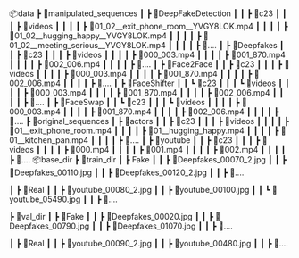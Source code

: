 📦data
 ┣ 📂manipulated_sequences
 ┃ ┣ 📂DeepFakeDetection
 ┃ ┃ ┣ 📂c23
 ┃ ┃ ┃ ┣ 📂videos
 ┃ ┃ ┃ ┃ ┣ 📜01_02__exit_phone_room__YVGY8LOK.mp4
 ┃ ┃ ┃ ┃ ┣ 📜01_02__hugging_happy__YVGY8LOK.mp4
 ┃ ┃ ┃ ┃ ┣ 📜01_02__meeting_serious__YVGY8LOK.mp4
 ┃ ┃ ┃ ┃ ┣ 📜....
 ┃ ┣ 📂Deepfakes
 ┃ ┃ ┣ 📂c23
 ┃ ┃ ┃ ┣ 📂videos
 ┃ ┃ ┃ ┃ ┣ 📜000_003.mp4
 ┃ ┃ ┃ ┃ ┣ 📜001_870.mp4
 ┃ ┃ ┃ ┃ ┣ 📜002_006.mp4
 ┃ ┃ ┃ ┃ ┣ 📜....
 ┃ ┣ 📂Face2Face
 ┃ ┃ ┣ 📂c23
 ┃ ┃ ┃ ┣ 📂videos
 ┃ ┃ ┃ ┃ ┣ 📜000_003.mp4
 ┃ ┃ ┃ ┃ ┣ 📜001_870.mp4
 ┃ ┃ ┃ ┃ ┣ 📜002_006.mp4
 ┃ ┃ ┃ ┃ ┣ 📜....
 ┃ ┣ 📂FaceShifter
 ┃ ┃ ┗ 📂c23
 ┃ ┃ ┃ ┗ 📂videos
 ┃ ┃ ┃ ┃ ┣ 📜000_003.mp4
 ┃ ┃ ┃ ┃ ┣ 📜001_870.mp4
 ┃ ┃ ┃ ┃ ┣ 📜002_006.mp4
 ┃ ┃ ┃ ┃ ┣ 📜....
 ┃ ┣ 📂FaceSwap
 ┃ ┃ ┗ 📂c23
 ┃ ┃ ┃ ┗ 📂videos
 ┃ ┃ ┃ ┃ ┣ 📜000_003.mp4
 ┃ ┃ ┃ ┃ ┣ 📜001_870.mp4
 ┃ ┃ ┃ ┃ ┣ 📜002_006.mp4
 ┃ ┃ ┃ ┃ ┣ 📜....
 ┣ 📂original_sequences
 ┃ ┣ 📂actors
 ┃ ┃ ┣ 📂c23
 ┃ ┃ ┃ ┣ 📂videos
 ┃ ┃ ┃ ┃ ┣ 📜01__exit_phone_room.mp4
 ┃ ┃ ┃ ┃ ┣ 📜01__hugging_happy.mp4
 ┃ ┃ ┃ ┃ ┣ 📜01__kitchen_pan.mp4
 ┃ ┃ ┃ ┃ ┣ 📜....
 ┃ ┣ 📂youtube
 ┃ ┃ ┣ 📂c23
 ┃ ┃ ┃ ┣ 📂videos
 ┃ ┃ ┃ ┃ ┣ 📜000.mp4
 ┃ ┃ ┃ ┃ ┣ 📜001.mp4
 ┃ ┃ ┃ ┃ ┣ 📜002.mp4
 ┃ ┃ ┃ ┃ ┣ 📜....
📦base_dir
 ┣ 📂train_dir
 ┃ ┣ Fake
 ┃ ┃ ┣ 📜Deepfakes_00070_2.jpg
 ┃ ┃ ┣ 📜Deepfakes_00110.jpg
 ┃ ┃ ┣ 📜Deepfakes_00120_2.jpg
 ┃ ┃ ┣ 📜....

 ┃ ┣ 📂Real
 ┃ ┃ ┣ 📜youtube_00080_2.jpg
 ┃ ┃ ┣ 📜youtube_00100.jpg
 ┃ ┃ ┗ 📜youtube_05490.jpg
 ┃ ┃ ┣ 📜....

 ┣ 📂val_dir
 ┃ ┣ 📂Fake
 ┃ ┃ ┣ 📜Deepfakes_00020.jpg
 ┃ ┃ ┣ 📜Deepfakes_00790.jpg
 ┃ ┃ ┣ 📜Deepfakes_01070.jpg
 ┃ ┃ ┣ 📜....

 ┃ ┣ 📂Real
 ┃ ┃ ┣ 📜youtube_00090_2.jpg
 ┃ ┃ ┣ 📜youtube_00480.jpg
 ┃ ┃ ┣ 📜....

